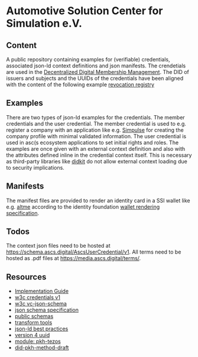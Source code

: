 # Automotive Solution Center for Simulation e.V.

## Content
A public repository containing examples for (verifiable) credentials, associated json-ld context definitions and json manifests. The crendetials are used in the [Decentralized Digital Membership Management](https://ascs.digital).
The DID of issuers and subjects and the UUIDs of the credentials have been aligned with the content of the following example [revocation registry](https://better-call.dev/ghostnet/KT1PZFXebyGvRFG8enbuVL9nrvTi4krYqeKt/storage.)

## Examples
There are two types of json-ld examples for the credentials. The member credentials and the user credential. The member credential is used to e.g. register a company with an application like e.g. [Simpulse](https://simpulse.de) for creating the company profile with minimal validated information. The user credential is used in asc(s ecosystem applications to set initial rights and roles.
The examples are once given with an external context definition and also with the attributes defined inline in the credential context itself. This is necessary as third-party libraries like [didkit](https://github.com/spruceid/didkit) do not allow external context loading due to security implications.

## Manifests
The manifest files are provided to render an identity card in a SSI wallet like e.g. [altme](https://altme.io) according to the identity foundation [wallet rendering specification](https://identity.foundation/wallet-rendering/).

## Todos
The context json files need to be hosted at https://schema.ascs.digital/AscsUserCredential/v1.
All terms need to be hosted as .pdf files at https://media.ascs.digital/terms/.


## Resources
* [Implementation Guide](https://www.w3.org/TR/vc-imp-guide/#creating-new-credential-types)
* [w3c credentials v1](https://www.w3.org/2018/credentials/v1)
* [w3c vc-json-schema](https://w3c.github.io/vc-json-schema/)
* [json schema specification](https://json-schema.org/specification)
* [public schemas](https://schema.org/)
* [transform tools](https://transform.tools/)
* [json-ld best practices](https://w3c.github.io/json-ld-bp/?specStatus=ED)
* [version 4 uuid](https://www.uuidgenerator.net/version4)
* [module: pkh-tezos](https://did.js.org/docs/api/modules/pkh_tezos/)
* [did-pkh-method-draft](https://github.com/w3c-ccg/did-pkh/blob/main/did-pkh-method-draft.md)
